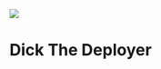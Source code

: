 [![][travis img]][travis]

Dick The Deployer
=====================


[travis]:https://travis-ci.org/dick-the-deployer/dick
[travis img]:https://travis-ci.org/dick-the-deployer/dick.svg?branch=master
